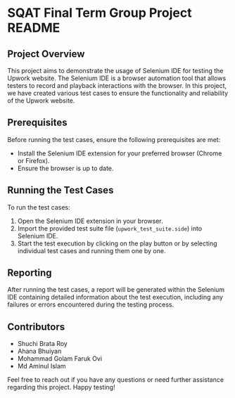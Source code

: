 # SQAT Final Term Group Project README

## Project Overview

This project aims to demonstrate the usage of Selenium IDE for testing the Upwork website. The Selenium IDE is a browser automation tool that allows testers to record and playback interactions with the browser. In this project, we have created various test cases to ensure the functionality and reliability of the Upwork website.

## Prerequisites

Before running the test cases, ensure the following prerequisites are met:

- Install the Selenium IDE extension for your preferred browser (Chrome or Firefox).
- Ensure the browser is up to date.

## Running the Test Cases

To run the test cases:

1. Open the Selenium IDE extension in your browser.
2. Import the provided test suite file (`upwork_test_suite.side`) into Selenium IDE.
3. Start the test execution by clicking on the play button or by selecting individual test cases and running them one by one.

## Reporting

After running the test cases, a report will be generated within the Selenium IDE containing detailed information about the test execution, including any failures or errors encountered during the testing process.

## Contributors

- Shuchi Brata Roy 
- Ahana Bhuiyan 
- Mohammad Golam Faruk Ovi 
- Md Aminul Islam


Feel free to reach out if you have any questions or need further assistance regarding this project. Happy testing!
